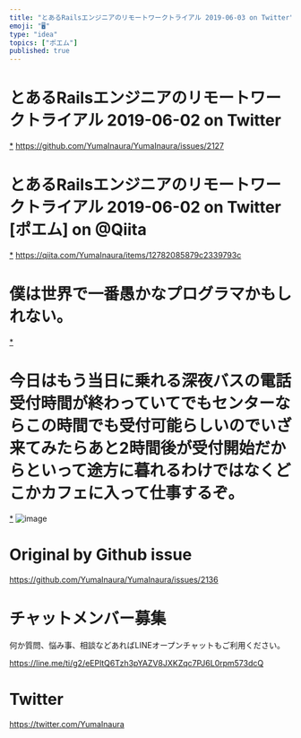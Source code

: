 ```yaml
---
title: "とあるRailsエンジニアのリモートワークトライアル 2019-06-03 on Twitter"
emoji: "🖥"
type: "idea"
topics: ["ポエム"]
published: true
---
```


# とあるRailsエンジニアのリモートワークトライアル 2019-06-02 on Twitter
 [*](https://twitter.com/YumaInaura/status/1135201648488439818")
<https://github.com/YumaInaura/YumaInaura/issues/2127>
# とあるRailsエンジニアのリモートワークトライアル 2019-06-02 on Twitter [ポエム] on @Qiita
 [*](https://twitter.com/YumaInaura/status/1135216098180157440")
<https://qiita.com/YumaInaura/items/12782085879c2339793c>
# 僕は世界で一番愚かなプログラマかもしれない。

 [*](https://twitter.com/YumaInaura/status/1135353084970799104")

# 今日はもう当日に乗れる深夜バスの電話受付時間が終わっていてでもセンターならこの時間でも受付可能らしいのでいざ来てみたらあと2時間後が受付開始だからといって途方に暮れるわけではなくどこかカフェに入って仕事するぞ。

 [*](https://twitter.com/YumaInaura/status/1135458947266039809")
![image](https://pbs.twimg.com/media/D8H149XV4AEyXKS.jpg)




# Original by Github issue

https://github.com/YumaInaura/YumaInaura/issues/2136








<!-- Update From Qiita API -->

# チャットメンバー募集


何か質問、悩み事、相談などあればLINEオープンチャットもご利用ください。

https://line.me/ti/g2/eEPltQ6Tzh3pYAZV8JXKZqc7PJ6L0rpm573dcQ





# Twitter


https://twitter.com/YumaInaura


<!-- Update From Qiita API -->


